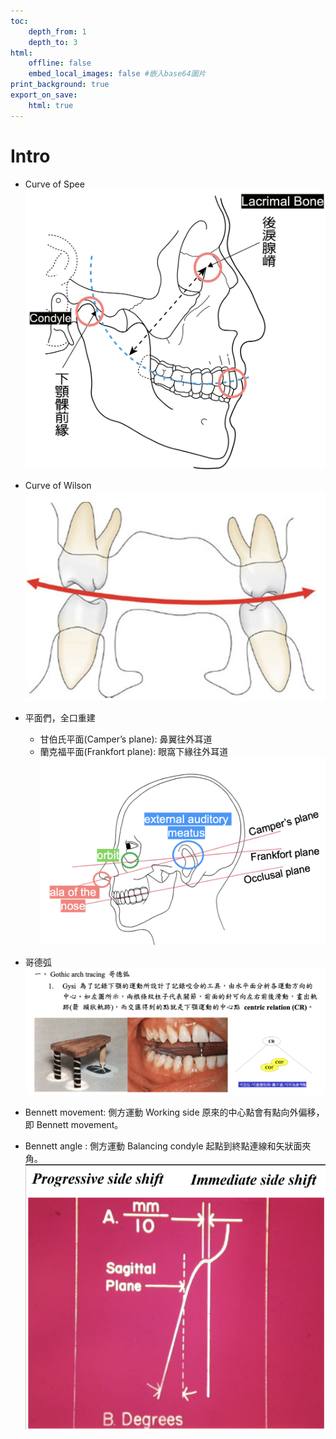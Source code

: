 ```yaml
---
toc:
    depth_from: 1
    depth_to: 3
html:
    offline: false
    embed_local_images: false #嵌入base64圖片
print_background: true
export_on_save:
    html: true
---
```


# Intro 

- Curve of Spee
![alt text](paste_src/咬合.png)
- Curve of Wilson
![alt text](paste_src/咬合-1.png)

- 平面們，全口重建
  - 甘伯氏平面(Camper’s plane): 鼻翼往外耳道
  - 蘭克福平面(Frankfort plane): 眼窩下緣往外耳道
![alt text](paste_src/咬合-2.png)

- 哥德弧 
![alt text](paste_src/咬合-3.png)


- Bennett movement: 側方運動 Working side 原來的中心點會有點向外偏移，即 Bennett movement。
- Bennett angle : 側方運動 Balancing condyle 起點到終點連線和矢狀面夾角。
![alt text](paste_src/咬合-4.png)
